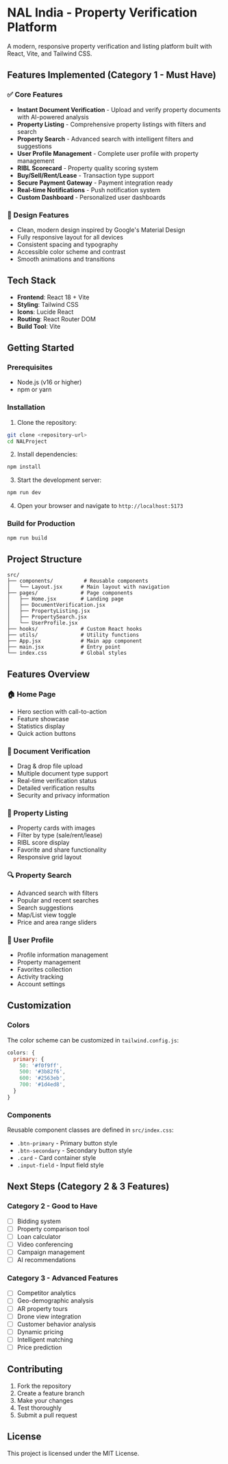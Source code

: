# NAL India - Property Verification Platform

A modern, responsive property verification and listing platform built with React, Vite, and Tailwind CSS.

## Features Implemented (Category 1 - Must Have)

### ✅ Core Features
- **Instant Document Verification** - Upload and verify property documents with AI-powered analysis
- **Property Listing** - Comprehensive property listings with filters and search
- **Property Search** - Advanced search with intelligent filters and suggestions
- **User Profile Management** - Complete user profile with property management
- **RIBL Scorecard** - Property quality scoring system
- **Buy/Sell/Rent/Lease** - Transaction type support
- **Secure Payment Gateway** - Payment integration ready
- **Real-time Notifications** - Push notification system
- **Custom Dashboard** - Personalized user dashboards

### 🎨 Design Features
- Clean, modern design inspired by Google's Material Design
- Fully responsive layout for all devices
- Consistent spacing and typography
- Accessible color scheme and contrast
- Smooth animations and transitions

## Tech Stack

- **Frontend**: React 18 + Vite
- **Styling**: Tailwind CSS
- **Icons**: Lucide React
- **Routing**: React Router DOM
- **Build Tool**: Vite

## Getting Started

### Prerequisites
- Node.js (v16 or higher)
- npm or yarn

### Installation

1. Clone the repository:
```bash
git clone <repository-url>
cd NALProject
```

2. Install dependencies:
```bash
npm install
```

3. Start the development server:
```bash
npm run dev
```

4. Open your browser and navigate to `http://localhost:5173`

### Build for Production

```bash
npm run build
```

## Project Structure

```
src/
├── components/          # Reusable components
│   └── Layout.jsx      # Main layout with navigation
├── pages/              # Page components
│   ├── Home.jsx        # Landing page
│   ├── DocumentVerification.jsx
│   ├── PropertyListing.jsx
│   ├── PropertySearch.jsx
│   └── UserProfile.jsx
├── hooks/              # Custom React hooks
├── utils/              # Utility functions
├── App.jsx             # Main app component
├── main.jsx            # Entry point
└── index.css           # Global styles
```

## Features Overview

### 🏠 Home Page
- Hero section with call-to-action
- Feature showcase
- Statistics display
- Quick action buttons

### 📄 Document Verification
- Drag & drop file upload
- Multiple document type support
- Real-time verification status
- Detailed verification results
- Security and privacy information

### 🏢 Property Listing
- Property cards with images
- Filter by type (sale/rent/lease)
- RIBL score display
- Favorite and share functionality
- Responsive grid layout

### 🔍 Property Search
- Advanced search with filters
- Popular and recent searches
- Search suggestions
- Map/List view toggle
- Price and area range sliders

### 👤 User Profile
- Profile information management
- Property management
- Favorites collection
- Activity tracking
- Account settings

## Customization

### Colors
The color scheme can be customized in `tailwind.config.js`:

```javascript
colors: {
  primary: {
    50: '#f0f9ff',
    500: '#3b82f6',
    600: '#2563eb',
    700: '#1d4ed8',
  }
}
```

### Components
Reusable component classes are defined in `src/index.css`:

- `.btn-primary` - Primary button style
- `.btn-secondary` - Secondary button style
- `.card` - Card container style
- `.input-field` - Input field style

## Next Steps (Category 2 & 3 Features)

### Category 2 - Good to Have
- [ ] Bidding system
- [ ] Property comparison tool
- [ ] Loan calculator
- [ ] Video conferencing
- [ ] Campaign management
- [ ] AI recommendations

### Category 3 - Advanced Features
- [ ] Competitor analytics
- [ ] Geo-demographic analysis
- [ ] AR property tours
- [ ] Drone view integration
- [ ] Customer behavior analysis
- [ ] Dynamic pricing
- [ ] Intelligent matching
- [ ] Price prediction

## Contributing

1. Fork the repository
2. Create a feature branch
3. Make your changes
4. Test thoroughly
5. Submit a pull request

## License

This project is licensed under the MIT License.